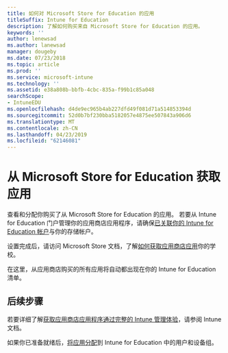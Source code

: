 ```yaml
---
title: 如何对 Microsoft Store for Education 的应用
titleSuffix: Intune for Education
description: 了解如何购买来自 Microsoft Store for Education 的应用。
keywords: ''
author: lenewsad
ms.author: lanewsad
manager: dougeby
ms.date: 07/23/2018
ms.topic: article
ms.prod: ''
ms.service: microsoft-intune
ms.technology: ''
ms.assetid: e38a808b-bbfb-4cbc-835a-f99b1c85a048
searchScope:
- IntuneEDU
ms.openlocfilehash: d4de9ec965b4ab227dfd49f081d71a514853394d
ms.sourcegitcommit: 52d0b7bf230bba5182057e4875ee507843a906d6
ms.translationtype: MT
ms.contentlocale: zh-CN
ms.lasthandoff: 04/23/2019
ms.locfileid: "62146081"
---
```

# <a name="get-apps-from-the-microsoft-store-for-education"></a>从 Microsoft Store for Education 获取应用

查看和分配你购买了从 Microsoft Store for Education 的应用。 若要从 Intune for Education 门户管理你的应用商店应用程序，请确保[已关联你的 Intune for Education 帐户](https://docs.microsoft.com/education/get-started/configure-microsoft-store-for-education)与你的存储帐户。  

设置完成后，请访问 Microsoft Store 文档，了解[如何获取应用商店应用](https://docs.microsoft.com/microsoft-store/find-and-acquire-apps-overview)你的学校。

在这里，从应用商店购买的所有应用将自动都出现在你的 Intune for Education 清单。  

## <a name="next-steps"></a>后续步骤
若要详细了解[获取应用商店应用程序通过完整的 Intune 管理体验](https://docs.microsoft.com/intune/deploy-use/manage-apps-you-purchased-from-the-windows-store-for-business-with-microsoft-intune)，请参阅 Intune 文档。  

如果你已准备就绪后，[将应用分配](assign-apps.md)到 Intune for Education 中的用户和设备组。

